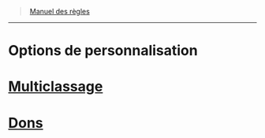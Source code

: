 ﻿>  [Manuel des règles](index.md)

---


# Options de personnalisation



# [Multiclassage](hd_multiclassing.md)



# [Dons](hd_feats.md)

